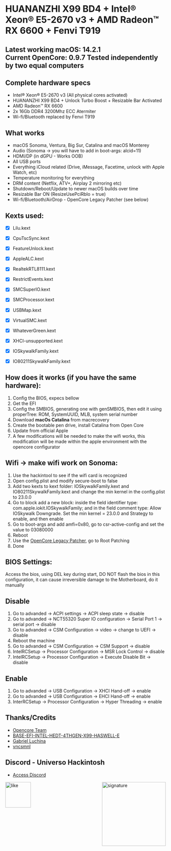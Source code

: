 # HUANANZHI X99 BD4 + Intel® Xeon® E5-2670 v3 + AMD Radeon™ RX 6600 + Fenvi T919


**Latest working macOS**: 14.2.1
<br>
**Current OpenCore**: 0.9.7
**Tested independently by two equal computers**
---

## Complete hardware specs

- Intel® Xeon® E5-2670 v3 (All physical cores activated)
- HUANANZHI X99 BD4 + Unlock Turbo Boost + Resizable Bar Activated
- AMD Radeon™ RX 6600
- 2x 16Gb DDR4 3200Mhz ECC Atermiter
- Wi-fi/Bluetooth replaced by Fenvi T919

## What works

- macOS Sonoma, Ventura, Big Sur, Catalina and macOS Monterey
- Audio (Sonoma ->  you will have to add in boot-args: alcid=11)  
- HDMI/DP (in dGPU - Works OOB)
- All USB ports
- Everything iCloud related (Drive, iMessage, Facetime, unlock with Apple Watch, etc)
- Temperature monitoring for everything
- DRM content (Netflix, ATV+, Airplay 2 mirroring etc)
- Shutdown/Reboot/Update to newer macOS builds over time
- Resizable Bar ON (ResizeUsePciRbIo = true)
- Wi-fi/Bluetooth/AirDrop - OpenCore Legacy Patcher (see below) 

## Kexts used:

- [x] Lilu.kext
- [x] CpuTscSync.kext
- [x] FeatureUnlock.kext
- [x] AppleALC.kext
- [x] RealtekRTL8111.kext
- [x] RestrictEvents.kext
- [x] SMCSuperIO.kext
- [x] SMCProcessor.kext
- [x] USBMap.kext
- [x] VirtualSMC.kext
- [x] WhateverGreen.kext
- [x] XHCI-unsupported.kext
- [X] IOSkywalkFamily.kext
- [X] IO80211SkywalkFamily.kext


## How does it works (if you have the same hardware): 
  1. Config the BIOS, expecs bellow
  2. Get the EFI
  3. Config the SMBIOS, generating one with genSMBIOS, then edit it using properTree: ROM, SystemUUID, MLB, system serial number
  4. Download **macOs Catalina** from macrecovery
  5. Create the bootable pen drive, install Catalina from Open Core
  6. Update from official Apple
  7. A few modifications will be needed to make the wifi works, this modification will be made within the apple environment with the opencore configurator

## Wifi -> make wifi work on Sonoma: 
  1. Use the hackintool to see if the wifi card is recognized
  2. Open config.plist and modify secure-boot to false
  3. Add two kexts to kext folder: IOSkywalkFamily.kext and IO80211SkywalkFamily.kext and change the min kernel in the config.plist to 23.0.0
  4. Go to block add a new block: inside the field identifier type: com.apple.iokit.IOSkywalkFamily; and in the field comment type: Allow IOSkywalk Downgrade. Set the min kernel = 23.0.0 and Strategy to enable, and then enable
  5. Go to boot-args and add amfi=0x80, go to csr-active-config and set the value to 03080000
  6. Reboot
  7. Use the [OpenCore Legacy Patcher](https://github.com/dortania/OpenCore-Legacy-Patcher/releases), go to Root Patching
  8. Done    


## BIOS Settings:
Access the bios, using DEL key during start, DO NOT flash the bios in this configuration, it can cause irreversible damage to the Motherboard, do it manually
## Disable
  1. Go to advanded -> ACPI settings -> ACPI sleep state -> disable
  2. Go to advanded -> NCT55320 Super IO configuration -> Serial Port 1 -> serial port -> disable
  3. Go to advanded -> CSM Configuration -> video -> change to UEFI -> disable
  4. Reboot the machine
  5. Go to advanded -> CSM Configuration -> CSM Support -> disable
  6. IntelRCSetup -> Processor Configuration -> MSR Lock Control -> disable
  7. IntelRCSetup -> Processor Configuration -> Execute Disable Bit -> disable

 ## Enable
 1. Go to advanded -> USB Configuration -> XHCI Hand-off -> enable
 2. Go to advanded -> USB Configuration -> EHCI Hand-off -> enable
 3. InterRCSetup -> Processor Configuration -> Hyper Threading -> enable

## Thanks/Credits

- [Opencore Team](https://dortania.github.io/getting-started/)
- [BASE-EFI-INTEL-HEDT-4THGEN-X99-HASWELL-E](https://github.com/luchina-gabriel/BASE-EFI-INTEL-HEDT-4THGEN-X99-HASWELL-E)
- [Gabriel Luchina](https://github.com/luchina-gabriel)
- [vncsmnl](https://github.com/vncsmnl)

  
## Discord - Universo Hackintosh

- [Access Discord](https://discord.universohackintosh.com.br)

<div><img align="right" src="./Images/vncsmnl.gif" alt="signature" width="200"></div>
<div><img align="left" src="./Images/rate1_w.png" alt="like" width="80"></div>
